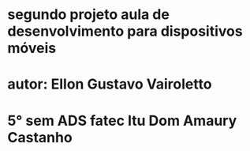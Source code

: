 # segundo projeto aula de desenvolvimento para dispositivos móveis
# autor: Ellon Gustavo Vairoletto
# 5° sem ADS fatec Itu Dom Amaury Castanho